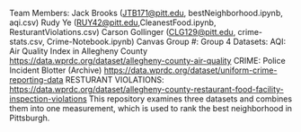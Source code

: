 Team Members: 
Jack Brooks (JTB171@pitt.edu, bestNeighborhood.ipynb, aqi.csv)
Rudy Ye (RUY42@pitt.edu,CleanestFood.ipynb, ResturantViolations.csv)
Carson Gollinger (CLG129@pitt.edu, crime-stats.csv, Crime-Notebook.ipynb)
Canvas Group #: Group 4
Datasets: 
AQI: Air Quality Index in Allegheny County https://data.wprdc.org/dataset/allegheny-county-air-quality
CRIME: Police Incident Blotter (Archive) https://data.wprdc.org/dataset/uniform-crime-reporting-data
RESTURANT VIOLATIONS: https://data.wprdc.org/dataset/allegheny-county-restaurant-food-facility-inspection-violations
This repository examines three datasets and combines them into one measurement, which is used to rank the best neighborhood in Pittsburgh.